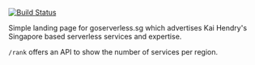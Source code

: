 [![Build Status](https://travis-ci.org/kaihendry/goserverless.sg.svg?branch=master)](https://travis-ci.org/kaihendry/goserverless.sg)

Simple landing page for goserverless.sg which advertises Kai Hendry's Singapore
based serverless services and expertise.

`/rank` offers an API to show the number of services per region.
